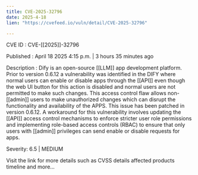 ```yaml
---
title: CVE-2025-32796
date: 2025-4-18
lien: "https://cvefeed.io/vuln/detail/CVE-2025-32796"

---
```


CVE ID : CVE-[[2025]]-32796

Published :  April 18
2025
4:15 p.m. | 3 hours
35 minutes ago

Description : Dify is an open-source  [[LLM]] app development platform. Prior to version 0.6.12
a vulnerability was identified in the DIFY where normal users can enable or disable apps through the  [[API]]
even though the web UI button for this action is disabled and normal users are not permitted to make such changes. This access control flaw allows non- [[admin]] users to make unauthorized changes
which can disrupt the functionality and availability of the APPS. This issue has been patched in version 0.6.12. A workaround for this vulnerability involves updating the  [[API]] access control mechanisms to enforce stricter user role permissions and implementing role-based access controls (RBAC) to ensure that only users with  [[admin]] privileges can send enable or disable requests for apps.

Severity: 6.5 | MEDIUM

Visit the link for more details
such as CVSS details
affected products
timeline
and more...
